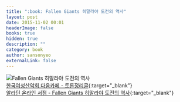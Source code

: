 ```yaml
---
title: ":book: Fallen Giants 히말라야 도전의 역사"
layout: post
date: 2015-11-02 00:01
headerImage: false
books: true
hidden: true
description: ""
category: book
author: sansonyeo
externalLink: false
---
```

![Fallen Giants 히말라야 도전의 역사](https://image.aladin.co.kr/product/6996/26/cover500/8996745510_1.jpg)
<br>[한국여성산악회 다음카페 - 토론정리글](https://cafe.daum.net/8848kwca/5NO3/165){:target="_blank"}
<br>[알라딘 온라인 서점 - Fallen Giants 히말라야 도전의 역사](https://www.aladin.co.kr/shop/wproduct.aspx?ItemId=69962671&start=slayer){:target="_blank"}